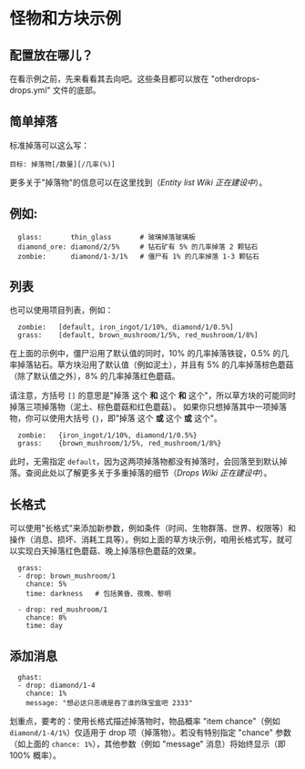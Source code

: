 # 怪物和方块示例

## 配置放在哪儿？
在看示例之前，先来看看其去向吧。这些条目都可以放在 "otherdrops-drops.yml" 文件的底部。

## 简单掉落
标准掉落可以这么写：

```目标: 掉落物[/数量][/几率(%)]```

更多关于"掉落物"的信息可以在这里找到（_Entity list Wiki 正在建设中_）。

## 例如:
```
  glass:       thin_glass       # 玻璃掉落玻璃板
  diamond_ore: diamond/2/5%     # 钻石矿有 5% 的几率掉落 2 颗钻石
  zombie:      diamond/1-3/1%   # 僵尸有 1% 的几率掉落 1-3 颗钻石
```

## 列表
也可以使用项目列表，例如：
```
  zombie:   [default, iron_ingot/1/10%, diamond/1/0.5%]
  grass:    [default, brown_mushroom/1/5%, red_mushroom/1/8%]
```
在上面的示例中，僵尸沿用了默认值的同时，10% 的几率掉落铁锭，0.5% 的几率掉落钻石。草方块沿用了默认值（例如泥土），并且有 5% 的几率掉落棕色蘑菇（除了默认值之外），8% 的几率掉落红色蘑菇。

请注意，方括号 `[]` 的意思是"掉落 这个 **和** 这个 **和** 这个"，所以草方块的可能同时掉落三项掉落物（泥土、棕色蘑菇和红色蘑菇）。
如果你只想掉落其中一项掉落物，你可以使用大括号 `{}`，即"掉落 这个 **或** 这个 **或** 这个"。

```
  zombie:   {iron_ingot/1/10%, diamond/1/0.5%}
  grass:    {brown_mushroom/1/5%, red_mushroom/1/8%}
```
此时，无需指定 `default`，因为这两项掉落物都没有掉落时，会回落至到默认掉落。查阅此处以了解更多关于多重掉落的细节（_Drops Wiki 正在建设中_）。

## 长格式
可以使用"长格式"来添加新参数，例如条件（时间、生物群落、世界、权限等）和操作（消息、损坏、消耗工具等）。例如上面的草方块示例，咱用长格式写，就可以实现白天掉落红色蘑菇、晚上掉落棕色蘑菇的效果。
```
  grass:
  - drop: brown_mushroom/1
    chance: 5%
    time: darkness   # 包括黄昏、夜晚、黎明

  - drop: red_mushroom/1
    chance: 8%
    time: day
```
## 添加消息
```
  ghast:
  - drop: diamond/1-4
    chance: 1%
    message: "想必这只恶魂是吞了谁的珠宝盒吧 2333"
```
划重点，要考的：使用长格式描述掉落物时，物品概率 "item chance"（例如`diamond/1-4/1%`）仅适用于 drop 项（掉落物）。若没有特别指定 "chance" 参数（如上面的 `chance: 1%`），其他参数（例如 "message" 消息）将始终显示（即 100% 概率）。
